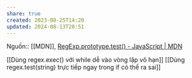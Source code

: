 ```yaml
---
share: true
created: 2023-08-25T14:20
updated: 2024-08-13T20:51
---
```

Nguồn:: [[MDN]], [RegExp.prototype.test() - JavaScript | MDN](https://developer.mozilla.org/en-US/docs/Web/JavaScript/Reference/Global_Objects/RegExp/test)

[[Dùng regex.exec() với while dễ vào vòng lặp vô hạn]] 
[[Dùng regex.test(string) trực tiếp ngay trong if có thể ra sai]]

